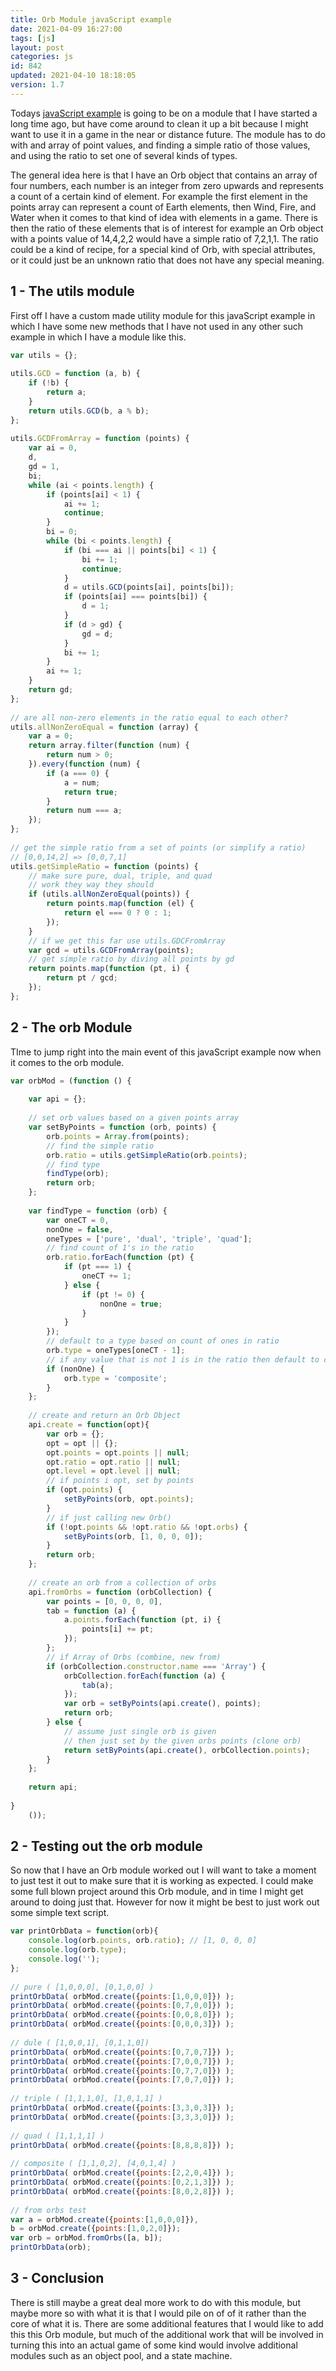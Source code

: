 ```yaml
---
title: Orb Module javaScript example
date: 2021-04-09 16:27:00
tags: [js]
layout: post
categories: js
id: 842
updated: 2021-04-10 18:18:05
version: 1.7
---
```


Todays [javaScript example](/2021/04/02/js-javascript-example/) is going to be on a module that I have started a long time ago, but have come around to clean it up a bit because I might want to use it in a game in the near or distance future. The module has to do with and array of point values, and finding a simple ratio of those values, and using the ratio to set one of several kinds of types.

The general idea here is that I have an Orb object that contains an array of four numbers, each number is an integer from zero upwards and represents a count of a certain kind of element. For example the first element in the points array can represent a count of Earth elements, then Wind, Fire, and Water when it comes to that kind of idea with elements in a game. There is then the ratio of these elements that is of interest for example an Orb object with a points value of 14,4,2,2 would have a simple ratio of 7,2,1,1. The ratio could be a kind of recipe, for a special kind of Orb, with special attributes, or it could just be an unknown ratio that does not have any special meaning.

<!-- more -->

## 1 - The utils module

First off I have a custom made utility module for this javaScript example in which I have some new methods that I have not used in any other such example in which I have a module like this.

```js
var utils = {};
 
utils.GCD = function (a, b) {
    if (!b) {
        return a;
    }
    return utils.GCD(b, a % b);
};
 
utils.GCDFromArray = function (points) {
    var ai = 0,
    d,
    gd = 1,
    bi;
    while (ai < points.length) {
        if (points[ai] < 1) {
            ai += 1;
            continue;
        }
        bi = 0;
        while (bi < points.length) {
            if (bi === ai || points[bi] < 1) {
                bi += 1;
                continue;
            }
            d = utils.GCD(points[ai], points[bi]);
            if (points[ai] === points[bi]) {
                d = 1;
            }
            if (d > gd) {
                gd = d;
            }
            bi += 1;
        }
        ai += 1;
    }
    return gd;
};
 
// are all non-zero elements in the ratio equal to each other?
utils.allNonZeroEqual = function (array) {
    var a = 0;
    return array.filter(function (num) {
        return num > 0;
    }).every(function (num) {
        if (a === 0) {
            a = num;
            return true;
        }
        return num === a;
    });
};
 
// get the simple ratio from a set of points (or simplify a ratio)
// [0,0,14,2] => [0,0,7,1]
utils.getSimpleRatio = function (points) {
    // make sure pure, dual, triple, and quad
    // work they way they should
    if (utils.allNonZeroEqual(points)) {
        return points.map(function (el) {
            return el === 0 ? 0 : 1;
        });
    }
    // if we get this far use utils.GDCFromArray
    var gcd = utils.GCDFromArray(points);
    // get simple ratio by diving all points by gd
    return points.map(function (pt, i) {
        return pt / gcd;
    });
};
```

## 2 - The orb Module

TIme to jump right into the main event of this javaScript example now when it comes to the orb module.

```js
var orbMod = (function () {
 
    var api = {};
 
    // set orb values based on a given points array
    var setByPoints = function (orb, points) {
        orb.points = Array.from(points);
        // find the simple ratio
        orb.ratio = utils.getSimpleRatio(orb.points);
        // find type
        findType(orb);
        return orb;
    };
 
    var findType = function (orb) {
        var oneCT = 0,
        nonOne = false,
        oneTypes = ['pure', 'dual', 'triple', 'quad'];
        // find count of 1's in the ratio
        orb.ratio.forEach(function (pt) {
            if (pt === 1) {
                oneCT += 1;
            } else {
                if (pt != 0) {
                    nonOne = true;
                }
            }
        });
        // default to a type based on count of ones in ratio
        orb.type = oneTypes[oneCT - 1];
        // if any value that is not 1 is in the ratio then default to composite
        if (nonOne) {
            orb.type = 'composite';
        }
    };
 
    // create and return an Orb Object
    api.create = function(opt){
        var orb = {};
        opt = opt || {};
        opt.points = opt.points || null;
        opt.ratio = opt.ratio || null;
        opt.level = opt.level || null;
        // if points i opt, set by points
        if (opt.points) {
            setByPoints(orb, opt.points);
        }
        // if just calling new Orb()
        if (!opt.points && !opt.ratio && !opt.orbs) {
            setByPoints(orb, [1, 0, 0, 0]);
        }
        return orb;
    };
 
    // create an orb from a collection of orbs
    api.fromOrbs = function (orbCollection) {
        var points = [0, 0, 0, 0],
        tab = function (a) {
            a.points.forEach(function (pt, i) {
                points[i] += pt;
            });
        };
        // if Array of Orbs (combine, new from)
        if (orbCollection.constructor.name === 'Array') {
            orbCollection.forEach(function (a) {
                tab(a);
            });
            var orb = setByPoints(api.create(), points);
            return orb;
        } else {
            // assume just single orb is given
            // then just set by the given orbs points (clone orb)
            return setByPoints(api.create(), orbCollection.points);
        }
    };
 
    return api;
 
}
    ());
```

## 2 - Testing out the orb module

So now that I have an Orb module worked out I will want to take a moment to just test it out to make sure that it is working as expected. I could make some full blown project around this Orb module, and in time I might get around to doing just that. However for now it might be best to just work out some simple text script.

```js
var printOrbData = function(orb){
    console.log(orb.points, orb.ratio); // [1, 0, 0, 0]
    console.log(orb.type);
    console.log('');
};
 
// pure ( [1,0,0,0], [0,1,0,0] )
printOrbData( orbMod.create({points:[1,0,0,0]}) );
printOrbData( orbMod.create({points:[0,7,0,0]}) );
printOrbData( orbMod.create({points:[0,0,8,0]}) );
printOrbData( orbMod.create({points:[0,0,0,3]}) );
 
// dule ( [1,0,0,1], [0,1,1,0])
printOrbData( orbMod.create({points:[0,7,0,7]}) );
printOrbData( orbMod.create({points:[7,0,0,7]}) );
printOrbData( orbMod.create({points:[0,7,7,0]}) );
printOrbData( orbMod.create({points:[7,0,7,0]}) );
 
// triple ( [1,1,1,0], [1,0,1,1] )
printOrbData( orbMod.create({points:[3,3,0,3]}) );
printOrbData( orbMod.create({points:[3,3,3,0]}) );
 
// quad ( [1,1,1,1] )
printOrbData( orbMod.create({points:[8,8,8,8]}) );
 
// composite ( [1,1,0,2], [4,0,1,4] )
printOrbData( orbMod.create({points:[2,2,0,4]}) );
printOrbData( orbMod.create({points:[0,2,1,3]}) );
printOrbData( orbMod.create({points:[8,0,2,8]}) );
 
// from orbs test
var a = orbMod.create({points:[1,0,0,0]}),
b = orbMod.create({points:[1,0,2,0]});
var orb = orbMod.fromOrbs([a, b]);
printOrbData(orb);
```

## 3 - Conclusion

There is still maybe a great deal more work to do with this module, but maybe more so with what it is that I would pile on of of it rather than the core of what it is. There are some additional features that I would like to add this this Orb module, but much of the additional work that will be involved in turning this into an actual game of some kind would involve additional modules such as an object pool, and a state machine.

